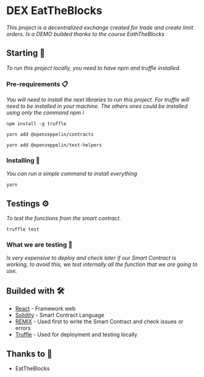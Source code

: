 # DEX EatTheBlocks

_This project is a decentralized exchange created for trade and create limit orders. Is a DEMO builded thanks to the course EathTheBlocks_

## Starting 🚀

_To run this project locally, you need to have npm and truffle installed._

### Pre-requirements 📋

_You will need to install the next libraries to run this project. For truffle will need to be installed in your machine. The others ones could be installed using only the command npm i_

```
npm install -g truffle
```
```
yarn add @openzeppelin/contracts
```
```
yarn add @openzeppelin/test-helpers
```

### Installing 🔧

_You can run a simple command to install everything_


```
yarn 
```

## Testings ⚙️

_To test the functions from the smart contract._

```
truffle test
```
### What we are testing 🔩

_Is very expensive to deploy and check later if our Smart Contract is working, to avoid this, we test internally all the function that we are going to use._


## Builded with 🛠️

* [React](https://es.reactjs.org/) - Framework web
* [Solidity](https://solidity-es.readthedocs.io/es/latest/) - Smart Contract Language
* [REMIX](https://remix.ethereum.org/) - Used first to write the Smart Contract and check issues or errors
* [Truffle](https://www.trufflesuite.com/) - Used for deployment and testing locally


## Thanks to 🎁

* EatTheBlocks 

